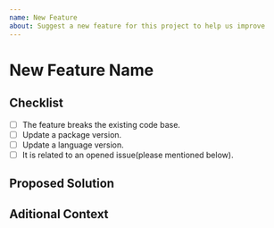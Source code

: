 ```yaml
---
name: New Feature
about: Suggest a new feature for this project to help us improve
---
```


# New Feature Name

<!--
Suggest a new feature for this project to help us improve
-->

## Checklist

- [ ] The feature breaks the existing code base.
- [ ] Update a package version.
- [ ] Update a language version.
- [ ] It is related to an opened issue(please mentioned below).

<!--
**Issue Name**: alxmedium/alxmedium#1
-->

## Proposed Solution

<!--
A clear and concise description of what you want to happen.
-->

## Aditional Context

<!--
Add any other context or screenshots about the feature request here.
-->
